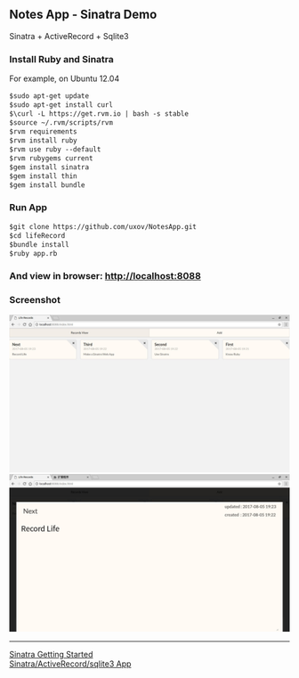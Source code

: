 ## Notes App - Sinatra  Demo  
Sinatra + ActiveRecord + Sqlite3
### Install Ruby and Sinatra
For example, on Ubuntu 12.04
```shell
$sudo apt-get update
$sudo apt-get install curl
$\curl -L https://get.rvm.io | bash -s stable
$source ~/.rvm/scripts/rvm
$rvm requirements
$rvm install ruby
$rvm use ruby --default
$rvm rubygems current
$gem install sinatra
$gem install thin
$gem install bundle
```
### Run App
```shell
$git clone https://github.com/uxov/NotesApp.git
$cd lifeRecord
$bundle install
$ruby app.rb

```
### And view in browser: [http://localhost:8088](http://localhost:8088)  
### Screenshot
![](screenshot/2017-08-05-1-25074830.jpg)  
![](screenshot/2017-08-05-2-96654836.jpg) 

---
[Sinatra Getting Started](http://www.sinatrarb.com/intro.html)  
[Sinatra/ActiveRecord/sqlite3 App](https://github.com/shannonjen/sinatra_crud_tutorial)
